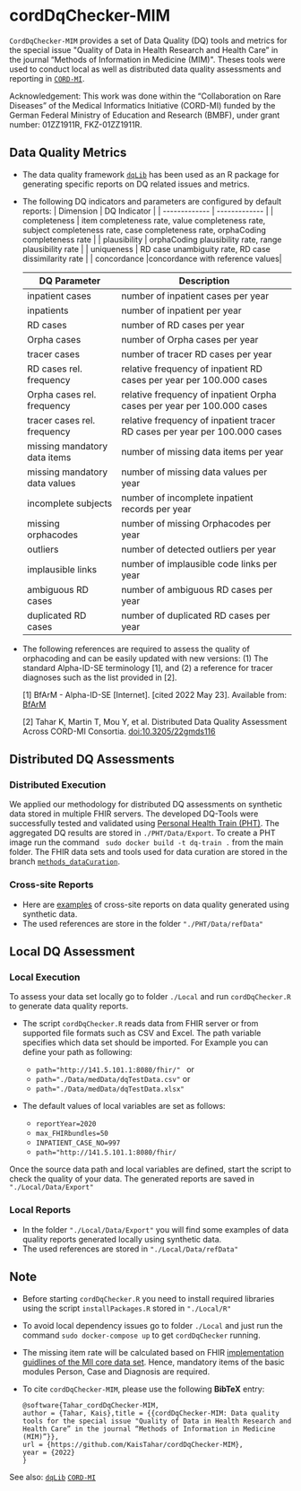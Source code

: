 # cordDqChecker-MIM
`CordDqChecker-MIM` provides a set of Data Quality (DQ) tools and metrics for the special issue "Quality of Data in Health Research and Health Care” in the journal “Methods of Information in Medicine (MIM)". Theses tools were used to conduct local as well as distributed data quality assessments and reporting in [`CORD-MI`](https://www.medizininformatik-initiative.de/de/CORD).

Acknowledgement: This work was done within the “Collaboration on Rare Diseases” of the Medical Informatics Initiative (CORD-MI) funded by the German Federal Ministry of Education and Research (BMBF), under grant number: 01ZZ1911R, FKZ-01ZZ1911R.
## Data Quality Metrics
- The data quality framework [`dqLib`](https://github.com/KaisTahar/dqLib) has been used as an R package for generating specific reports on DQ related issues and metrics.
- The following DQ indicators and parameters are configured by default reports:
  | Dimension  | DQ Indicator | 
  | ------------- | ------------- |
  | completeness  | item completeness rate, value completeness rate, subject completeness rate, case completeness rate, orphaCoding completeness rate  | 
  | plausibility  | orphaCoding plausibility rate, range plausibility rate | 
  | uniqueness | RD case unambiguity rate, RD case dissimilarity rate |
  | concordance |concordance with reference values| 
  
  |DQ Parameter | Description |
  |-------------------------- | ------------|
  | inpatient cases |  number of inpatient cases per year |
  | inpatients |  number of inpatient per year |
  | RD cases | number of RD cases per year |
  | Orpha cases |  number of Orpha cases per year |
  | tracer cases |  number of tracer RD cases per year |
  | RD cases rel. frequency| relative frequency of inpatient RD cases per year per 100.000 cases|
  | Orpha cases rel. frequency| relative frequency of inpatient Orpha cases per year per 100.000 cases|
  | tracer cases rel. frequency| relative frequency of inpatient tracer RD cases per year per 100.000 cases|
  | missing mandatory data items |  number of missing data items per year |
  | missing mandatory data values| number of missing data values per year |
  | incomplete subjects |  number of incomplete inpatient records per year |
  | missing orphacodes |  number of missing Orphacodes per year |
  | outliers | number of detected outliers per year |
  | implausible links | number of implausible code links per year |
  | ambiguous RD cases | number of ambiguous RD cases per year |
  | duplicated RD cases |  number of duplicated RD cases per year |
  
- The following references are required to assess the quality of orphacoding and can be easily updated with new versions: (1) The standard Alpha-ID-SE terminology [1], and (2) a reference for tracer diagnoses such as the list provided in [2].
  
	[1]   BfArM - Alpha-ID-SE [Internet]. [cited 2022 May 23]. Available from: [BfArM](https://www.bfarm.de/EN/Code-systems/Terminologies/Alpha-ID-SE/_node.html) 
	
	[2]   Tahar K, Martin T, Mou Y, et al. Distributed Data Quality Assessment Across CORD-MI Consortia. [doi:10.3205/22gmds116](https://www.egms.de/static/en/meetings/gmds2022/22gmds116.shtml)
	
## Distributed DQ Assessments
### Distributed Execution
We applied our methodology for distributed DQ assessments on synthetic data stored in multiple FHIR servers. The developed DQ-Tools were successfully tested and validated using [Personal Health Train (PHT)](https://websites.fraunhofer.de/PersonalHealthTrain/). The aggregated DQ results are stored in `./PHT/Data/Export`. To create a  PHT image run the command ` sudo docker build -t dq-train .` from the main folder. The FHIR data sets and tools used for data curation are stored in the branch [`methods_dataCuration`](https://github.com/KaisTahar/cordDqChecker-MIM/tree/methods_dataCuration). 

### Cross-site Reports
- Here are [examples](https://github.com/KaisTahar/cordDqChecker-MIM/tree/master/PHT/Data/Export) of cross-site reports on data quality generated using synthetic data.
- The used references are store in the folder ``` "./PHT/Data/refData" ```

## Local DQ Assessment
### Local Execution
To assess your data set locally go to folder `./Local` and run `cordDqChecker.R` to generate data quality reports.

- The script `cordDqChecker.R` reads data from FHIR server or from supported file formats such as CSV and Excel. The path variable specifies which data set should be imported.
For Example you can define your path as following:
  - ```path="http://141.5.101.1:8080/fhir/" ```
  or
  - ``` path="./Data/medData/dqTestData.csv" ```
  or
  - ``` path="./Data/medData/dqTestData.xlsx" ```

- The default values of local variables are set as follows:
  - ``` reportYear=2020 ```
  - ``` max_FHIRbundles=50 ```
  - ``` INPATIENT_CASE_NO=997 ```
  - ```path="http://141.5.101.1:8080/fhir/``` 

Once the source data path and local variables are defined, start the script to check the quality of your data.
The generated reports are saved in ``` "./Local/Data/Export" ```

### Local Reports
- In the folder  ``` "./Local/Data/Export" ``` you will find some examples of data quality reports generated locally using synthetic data.
- The used references are stored in ``` "./Local/Data/refData" ```

## Note

- Before starting `cordDqChecker.R` you need to install required libraries using the script `installPackages.R` stored in ``` "./Local/R" ```

- To avoid local dependency issues go to folder `./Local` and just run the command `sudo docker-compose up` to get `cordDqChecker` running.
- The missing item rate will be calculated based on FHIR [implementation guidlines of the MII core data set](https://www.medizininformatik-initiative.de/en/basic-modules-mii-core-data-set). Hence, mandatory items of the basic modules Person, Case and Diagnosis are required.

- To cite `cordDqChecker-MIM`, please use the following **BibTeX** entry: 
  ```
  @software{Tahar_cordDqChecker-MIM,
  author = {Tahar, Kais},title = {{cordDqChecker-MIM: Data quality tools for the special issue "Quality of Data in Health Research and Health Care” in the journal “Methods of Information in Medicine (MIM)”}},
  url = {https://github.com/KaisTahar/cordDqChecker-MIM},
  year = {2022}
  }

  ```
See also:  [`dqLib`](https://github.com/KaisTahar/dqLib) [`CORD-MI`](https://www.medizininformatik-initiative.de/de/CORD)


